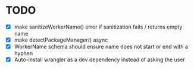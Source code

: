 # TODO

- [x] make sanitizeWorkerName() error if sanitization fails / returns empty name
- [x] make detectPackageManager() async
- [x] WorkerName schema should ensure name does not start or end with a hyphen
- [x] Auto-install wrangler as a dev dependency instead of asking the user
